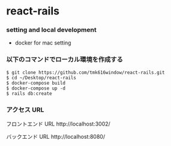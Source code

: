 # react-rails

### setting and local development

- docker for mac setting

### 以下のコマンドでローカル環境を作成する

```
$ git clone https://github.com/tmk616window/react-rails.git
$ cd ~/Desktop/react-rails
$ docker-compose build
$ docker-compose up -d
$ rails db:create
```

### アクセス URL

フロントエンド URL
http://localhost:3002/

バックエンド URL
http://localhost:8080/
